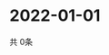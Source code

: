 # 2022-01-01
  共 0条

  <!-- BEGIN -->
  <!-- 最后更新时间Sat Jan 01 2022 14:02:56 GMT+0000 (Coordinated Universal Time) -->
  
  <!-- END -->
  
  